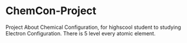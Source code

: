 # ChemCon-Project

Project About Chemical Configuration, for highscool student to studying Electron Configuration. There is 5 level every atomic element.
